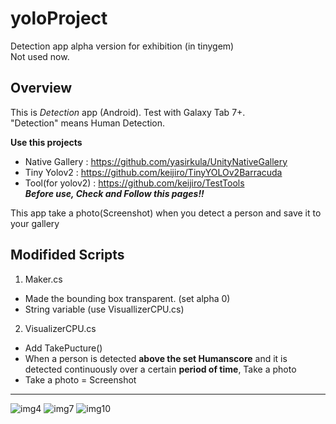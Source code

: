 # yoloProject
Detection app alpha version for exhibition (in tinygem)   
Not used now.


## Overview
This is _Detection_ app (Android). Test with Galaxy Tab 7+.   
"Detection" means Human Detection.   



**Use this projects**   
+ Native Gallery : https://github.com/yasirkula/UnityNativeGallery   
+ Tiny Yolov2 : https://github.com/keijiro/TinyYOLOv2Barracuda   
+ Tool(for yolov2) : https://github.com/keijiro/TestTools   
_**Before use, Check and Follow this pages!!**_


This app take a photo(Screenshot) when you detect a person and save it to your gallery


## Modifided Scripts
1. Maker.cs
  + Made the bounding box transparent. (set alpha 0)
  + String variable (use VisuallizerCPU.cs)
2. VisualizerCPU.cs
  + Add TakePucture()
  + When a person is detected **above the set Humanscore** and it is detected continuously over a certain **period of time**, Take a photo
  + Take a photo = Screenshot
---

![img4](https://github.com/WooChan-Noh/yoloProject/assets/103042258/b6ff9973-7aef-4251-850c-8d605ec4c232)
![img7](https://github.com/WooChan-Noh/yoloProject/assets/103042258/557a7e7a-aa9d-4443-b244-a2dabd836485)
![img10](https://github.com/WooChan-Noh/yoloProject/assets/103042258/e82c399f-1df0-4f23-ba53-a8dfa77044aa)



